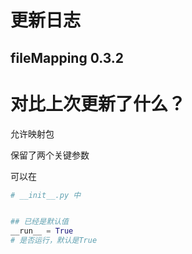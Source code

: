 # 更新日志
## fileMapping 0.3.2


# 对比上次更新了什么？
允许映射包

保留了两个关键参数

可以在
```python
# __init__.py 中


## 已经是默认值
__run__ = True
# 是否运行，默认是True


```

